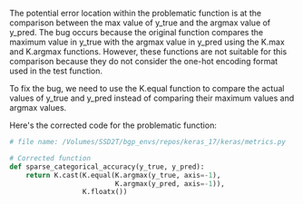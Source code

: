 The potential error location within the problematic function is at the comparison between the max value of y_true and the argmax value of y_pred. The bug occurs because the original function compares the maximum value in y_true with the argmax value in y_pred using the K.max and K.argmax functions. However, these functions are not suitable for this comparison because they do not consider the one-hot encoding format used in the test function. 

To fix the bug, we need to use the K.equal function to compare the actual values of y_true and y_pred instead of comparing their maximum values and argmax values.

Here's the corrected code for the problematic function:

```python
# file name: /Volumes/SSD2T/bgp_envs/repos/keras_17/keras/metrics.py

# Corrected function
def sparse_categorical_accuracy(y_true, y_pred):
    return K.cast(K.equal(K.argmax(y_true, axis=-1),
                          K.argmax(y_pred, axis=-1)),
                  K.floatx())
```